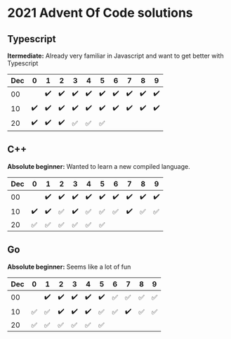 # 2021 Advent Of Code solutions

## Typescript

**Itermediate:** Already very familiar in Javascript and want to get better with Typescript

| Dec | 0                  | 1                  | 2                  | 3                  | 4                  | 5                  | 6                  | 7                  | 8                  | 9                  |
| --- | ------------------ | ------------------ | ------------------ | ------------------ | ------------------ | ------------------ | ------------------ | ------------------ | ------------------ | ------------------ |
| 00  |                    | :heavy_check_mark: | :heavy_check_mark: | :heavy_check_mark: | :heavy_check_mark: | :heavy_check_mark: | :heavy_check_mark: | :heavy_check_mark: | :heavy_check_mark: | :heavy_check_mark: |
| 10  | :heavy_check_mark: | :heavy_check_mark: | :heavy_check_mark: | :heavy_check_mark: | :heavy_check_mark: | :heavy_check_mark: | :heavy_check_mark: | :heavy_check_mark: | :heavy_check_mark: | :heavy_check_mark: |
| 20  | :heavy_check_mark: | :heavy_check_mark: | :heavy_check_mark: | :white_check_mark: | :white_check_mark: | :white_check_mark: |                    |                    |                    |

## C++

**Absolute beginner:** Wanted to learn a new compiled language.

| Dec | 0                  | 1                  | 2                  | 3                  | 4                  | 5                  | 6                  | 7                  | 8                  | 9                  |
| --- | ------------------ | ------------------ | ------------------ | ------------------ | ------------------ | ------------------ | ------------------ | ------------------ | ------------------ | ------------------ |
| 00  |                    | :heavy_check_mark: | :heavy_check_mark: | :heavy_check_mark: | :heavy_check_mark: | :heavy_check_mark: | :heavy_check_mark: | :heavy_check_mark: | :heavy_check_mark: | :heavy_check_mark: |
| 10  | :heavy_check_mark: | :heavy_check_mark: | :white_check_mark: | :heavy_check_mark: | :white_check_mark: | :white_check_mark: | :white_check_mark: | :heavy_check_mark: | :white_check_mark: | :white_check_mark: |
| 20  | :white_check_mark: | :white_check_mark: | :white_check_mark: | :white_check_mark: | :white_check_mark: | :white_check_mark: |                    |                    |                    |

## Go

**Absolute beginner:** Seems like a lot of fun

| Dec | 0                  | 1                  | 2                  | 3                  | 4                  | 5                  | 6                  | 7                  | 8                  | 9                  |
| --- | ------------------ | ------------------ | ------------------ | ------------------ | ------------------ | ------------------ | ------------------ | ------------------ | ------------------ | ------------------ |
| 00  |                    | :heavy_check_mark: | :heavy_check_mark: | :heavy_check_mark: | :heavy_check_mark: | :heavy_check_mark: | :white_check_mark: | :white_check_mark: | :white_check_mark: | :white_check_mark: |
| 10  | :white_check_mark: | :white_check_mark: | :heavy_check_mark: | :heavy_check_mark: | :heavy_check_mark: | :white_check_mark: | :white_check_mark: | :heavy_check_mark: | :white_check_mark: | :white_check_mark: |
| 20  | :white_check_mark: | :white_check_mark: | :white_check_mark: | :white_check_mark: | :white_check_mark: | :white_check_mark: |                    |                    |                    |
